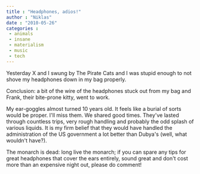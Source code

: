 ```yaml
---
title : "Headphones, adios!"
author : "Niklas"
date : "2010-05-26"
categories : 
 - animals
 - insane
 - materialism
 - music
 - tech
---
```


Yesterday X and I swung by The Pirate Cats and I was stupid enough to not shove my headphones down in my bag properly.

Conclusion: a bit of the wire of the headphones stuck out from my bag and Frank, their bite-prone kitty, went to work.

My ear-goggles almost turned 10 years old. It feels like a burial of sorts would be proper. I'll miss them. We shared good times. They've lasted through countless trips, very rough handling and probably the odd splash of various liquids. It is my firm belief that they would have handled the administration of the US government a lot better than Dubya's (well, what wouldn't have?).

The monarch is dead: long live the monarch; if you can spare any tips for great headphones that cover the ears entirely, sound great and don't cost more than an expensive night out, please do comment!
